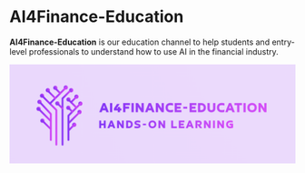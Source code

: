 # AI4Finance-Education
**AI4Finance-Education** is our education channel to help students and entry-level professionals to understand how to use AI in the financial industry. 

<div align="center">
<img align="center" src=figs/AI4Finance-Education.png/>
</div>
